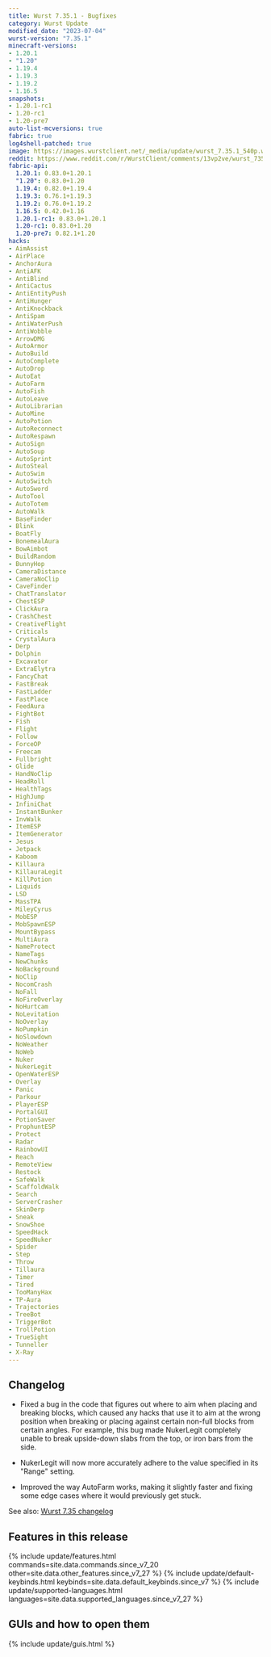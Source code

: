 ```yaml
---
title: Wurst 7.35.1 - Bugfixes
category: Wurst Update
modified_date: "2023-07-04"
wurst-version: "7.35.1"
minecraft-versions:
- 1.20.1
- "1.20"
- 1.19.4
- 1.19.3
- 1.19.2
- 1.16.5
snapshots:
- 1.20.1-rc1
- 1.20-rc1
- 1.20-pre7
auto-list-mcversions: true
fabric: true
log4shell-patched: true
image: https://images.wurstclient.net/_media/update/wurst_7.35.1_540p.webp
reddit: https://www.reddit.com/r/WurstClient/comments/13vp2ve/wurst_7351_bugfixes/
fabric-api:
  1.20.1: 0.83.0+1.20.1
  "1.20": 0.83.0+1.20
  1.19.4: 0.82.0+1.19.4
  1.19.3: 0.76.1+1.19.3
  1.19.2: 0.76.0+1.19.2
  1.16.5: 0.42.0+1.16
  1.20.1-rc1: 0.83.0+1.20.1
  1.20-rc1: 0.83.0+1.20
  1.20-pre7: 0.82.1+1.20
hacks:
- AimAssist
- AirPlace
- AnchorAura
- AntiAFK
- AntiBlind
- AntiCactus
- AntiEntityPush
- AntiHunger
- AntiKnockback
- AntiSpam
- AntiWaterPush
- AntiWobble
- ArrowDMG
- AutoArmor
- AutoBuild
- AutoComplete
- AutoDrop
- AutoEat
- AutoFarm
- AutoFish
- AutoLeave
- AutoLibrarian
- AutoMine
- AutoPotion
- AutoReconnect
- AutoRespawn
- AutoSign
- AutoSoup
- AutoSprint
- AutoSteal
- AutoSwim
- AutoSwitch
- AutoSword
- AutoTool
- AutoTotem
- AutoWalk
- BaseFinder
- Blink
- BoatFly
- BonemealAura
- BowAimbot
- BuildRandom
- BunnyHop
- CameraDistance
- CameraNoClip
- CaveFinder
- ChatTranslator
- ChestESP
- ClickAura
- CrashChest
- CreativeFlight
- Criticals
- CrystalAura
- Derp
- Dolphin
- Excavator
- ExtraElytra
- FancyChat
- FastBreak
- FastLadder
- FastPlace
- FeedAura
- FightBot
- Fish
- Flight
- Follow
- ForceOP
- Freecam
- Fullbright
- Glide
- HandNoClip
- HeadRoll
- HealthTags
- HighJump
- InfiniChat
- InstantBunker
- InvWalk
- ItemESP
- ItemGenerator
- Jesus
- Jetpack
- Kaboom
- Killaura
- KillauraLegit
- KillPotion
- Liquids
- LSD
- MassTPA
- MileyCyrus
- MobESP
- MobSpawnESP
- MountBypass
- MultiAura
- NameProtect
- NameTags
- NewChunks
- NoBackground
- NoClip
- NocomCrash
- NoFall
- NoFireOverlay
- NoHurtcam
- NoLevitation
- NoOverlay
- NoPumpkin
- NoSlowdown
- NoWeather
- NoWeb
- Nuker
- NukerLegit
- OpenWaterESP
- Overlay
- Panic
- Parkour
- PlayerESP
- PortalGUI
- PotionSaver
- ProphuntESP
- Protect
- Radar
- RainbowUI
- Reach
- RemoteView
- Restock
- SafeWalk
- ScaffoldWalk
- Search
- ServerCrasher
- SkinDerp
- Sneak
- SnowShoe
- SpeedHack
- SpeedNuker
- Spider
- Step
- Throw
- Tillaura
- Timer
- Tired
- TooManyHax
- TP-Aura
- Trajectories
- TreeBot
- TriggerBot
- TrollPotion
- TrueSight
- Tunneller
- X-Ray
---
```

## Changelog

- Fixed a bug in the code that figures out where to aim when placing and breaking blocks, which caused any hacks that use it to aim at the wrong position when breaking or placing against certain non-full blocks from certain angles. For example, this bug made NukerLegit completely unable to break upside-down slabs from the top, or iron bars from the side.

- NukerLegit will now more accurately adhere to the value specified in its "Range" setting.

- Improved the way AutoFarm works, making it slightly faster and fixing some edge cases where it would previously get stuck.

See also: [Wurst 7.35 changelog](/updates/wurst-7-35/)

## Features in this release

{% include update/features.html commands=site.data.commands.since_v7_20 other=site.data.other_features.since_v7_27 %}
{% include update/default-keybinds.html keybinds=site.data.default_keybinds.since_v7 %}
{% include update/supported-languages.html languages=site.data.supported_languages.since_v7_27 %}

## GUIs and how to open them

{% include update/guis.html %}
